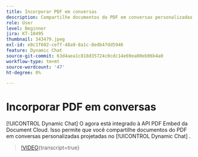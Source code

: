 ```yaml
---
title: Incorporar PDF em conversas
description: Compartilhe documentos do PDF em conversas personalizadas que você projeta no Dynamic Chat.
role: User
level: Beginner
jira: KT-10495
thumbnail: 343479.jpeg
exl-id: e8c1f602-ceff-48a9-8a1c-8edb47dd5946
feature: Dynamic Chat
source-git-commit: 63d4aea1c818d35724c0cdc14e69ea00eb06b4a0
workflow-type: tm+mt
source-wordcount: '47'
ht-degree: 0%

---
```


# Incorporar PDF em conversas

[!UICONTROL Dynamic Chat]  O agora está integrado à API PDF Embed da Document Cloud. Isso permite que você compartilhe documentos do PDF em conversas personalizadas projetadas no [!UICONTROL Dynamic Chat] .

>[!VIDEO](https://video.tv.adobe.com/v/343479/?quality=12&learn=on){transcript=true}

